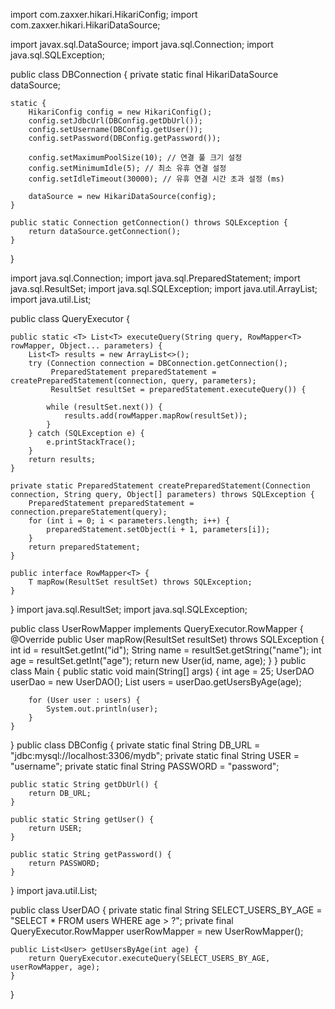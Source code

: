 import com.zaxxer.hikari.HikariConfig;
import com.zaxxer.hikari.HikariDataSource;

import javax.sql.DataSource;
import java.sql.Connection;
import java.sql.SQLException;

public class DBConnection {
    private static final HikariDataSource dataSource;

    static {
        HikariConfig config = new HikariConfig();
        config.setJdbcUrl(DBConfig.getDbUrl());
        config.setUsername(DBConfig.getUser());
        config.setPassword(DBConfig.getPassword());

        config.setMaximumPoolSize(10); // 연결 풀 크기 설정
        config.setMinimumIdle(5); // 최소 유휴 연결 설정
        config.setIdleTimeout(30000); // 유휴 연결 시간 초과 설정 (ms)

        dataSource = new HikariDataSource(config);
    }

    public static Connection getConnection() throws SQLException {
        return dataSource.getConnection();
    }
}


import java.sql.Connection;
import java.sql.PreparedStatement;
import java.sql.ResultSet;
import java.sql.SQLException;
import java.util.ArrayList;
import java.util.List;

public class QueryExecutor {

    public static <T> List<T> executeQuery(String query, RowMapper<T> rowMapper, Object... parameters) {
        List<T> results = new ArrayList<>();
        try (Connection connection = DBConnection.getConnection();
             PreparedStatement preparedStatement = createPreparedStatement(connection, query, parameters);
             ResultSet resultSet = preparedStatement.executeQuery()) {

            while (resultSet.next()) {
                results.add(rowMapper.mapRow(resultSet));
            }
        } catch (SQLException e) {
            e.printStackTrace();
        }
        return results;
    }

    private static PreparedStatement createPreparedStatement(Connection connection, String query, Object[] parameters) throws SQLException {
        PreparedStatement preparedStatement = connection.prepareStatement(query);
        for (int i = 0; i < parameters.length; i++) {
            preparedStatement.setObject(i + 1, parameters[i]);
        }
        return preparedStatement;
    }

    public interface RowMapper<T> {
        T mapRow(ResultSet resultSet) throws SQLException;
    }
}
import java.sql.ResultSet;
import java.sql.SQLException;

public class UserRowMapper implements QueryExecutor.RowMapper<User> {
    @Override
    public User mapRow(ResultSet resultSet) throws SQLException {
        int id = resultSet.getInt("id");
        String name = resultSet.getString("name");
        int age = resultSet.getInt("age");
        return new User(id, name, age);
    }
}
public class Main {
    public static void main(String[] args) {
        int age = 25;
        UserDAO userDao = new UserDAO();
        List<User> users = userDao.getUsersByAge(age);

        for (User user : users) {
            System.out.println(user);
        }
    }
}
public class DBConfig {
    private static final String DB_URL = "jdbc:mysql://localhost:3306/mydb";
    private static final String USER = "username";
    private static final String PASSWORD = "password";

    public static String getDbUrl() {
        return DB_URL;
    }

    public static String getUser() {
        return USER;
    }

    public static String getPassword() {
        return PASSWORD;
    }
}
import java.util.List;

public class UserDAO {
    private static final String SELECT_USERS_BY_AGE = "SELECT * FROM users WHERE age > ?";
    private final QueryExecutor.RowMapper<User> userRowMapper = new UserRowMapper();

    public List<User> getUsersByAge(int age) {
        return QueryExecutor.executeQuery(SELECT_USERS_BY_AGE, userRowMapper, age);
    }
}
